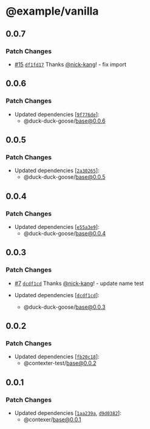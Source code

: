 # @example/vanilla

## 0.0.7

### Patch Changes

- [#15](https://github.com/contexer/private-sdk/pull/15) [`df1fd17`](https://github.com/contexer/private-sdk/commit/df1fd171f5c0697878730f69ba669bc28b883761) Thanks [@nick-kang](https://github.com/nick-kang)! - fix import

## 0.0.6

### Patch Changes

- Updated dependencies [[`9f776de`](https://github.com/nick-kang/private-contexer-sdk/commit/9f776de16f7e1d0d98733b176cc99cadf6c487ab)]:
  - @duck-duck-goose/base@0.0.6

## 0.0.5

### Patch Changes

- Updated dependencies [[`2a30265`](https://github.com/nick-kang/private-contexer-sdk/commit/2a302655b6d40ddee6bf9214a66ca70a3e1bb0d7)]:
  - @duck-duck-goose/base@0.0.5

## 0.0.4

### Patch Changes

- Updated dependencies [[`e55a3e9`](https://github.com/nick-kang/private-contexer-sdk/commit/e55a3e9cb9fca2f4b641637375fcec117755ffd6)]:
  - @duck-duck-goose/base@0.0.4

## 0.0.3

### Patch Changes

- [#7](https://github.com/nick-kang/private-contexer-sdk/pull/7) [`dcdf1cd`](https://github.com/nick-kang/private-contexer-sdk/commit/dcdf1cd1a29f3fcbbc782ac6ce5aec083e9345d7) Thanks [@nick-kang](https://github.com/nick-kang)! - update name test

- Updated dependencies [[`dcdf1cd`](https://github.com/nick-kang/private-contexer-sdk/commit/dcdf1cd1a29f3fcbbc782ac6ce5aec083e9345d7)]:
  - @duck-duck-goose/base@0.0.3

## 0.0.2

### Patch Changes

- Updated dependencies [[`fb20c18`](https://github.com/nick-kang/private-contexer-sdk/commit/fb20c18481e75e8bc70a3ecd9863f7c3dd85bbcb)]:
  - @contexter-test/base@0.0.2

## 0.0.1

### Patch Changes

- Updated dependencies [[`1aa239a`](https://github.com/nick-kang/private-contexer-sdk/commit/1aa239a04eb918dbc29ae65fa38bc35b22d66c20), [`d9d0382`](https://github.com/nick-kang/private-contexer-sdk/commit/d9d03821aecf1e104e5731333f6ea1ea2af5f8b4)]:
  - @contexer/base@0.0.1
